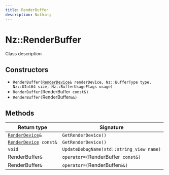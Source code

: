 ```yaml
---
title: RenderBuffer
description: Nothing
---
```


# Nz::RenderBuffer

Class description

## Constructors

- `RenderBuffer(`[`RenderDevice`](documentation/generated/Renderer/RenderDevice.md)`& renderDevice, Nz::BufferType type, Nz::UInt64 size, Nz::BufferUsageFlags usage)`
- `RenderBuffer(`RenderBuffer` const&)`
- `RenderBuffer(`RenderBuffer`&&)`

## Methods

| Return type | Signature |
| ----------- | --------- |
| [`RenderDevice`](documentation/generated/Renderer/RenderDevice.md)`&` | `GetRenderDevice()` |
| [`RenderDevice`](documentation/generated/Renderer/RenderDevice.md)` const&` | `GetRenderDevice()` |
| `void` | `UpdateDebugName(std::string_view name)` |
| RenderBuffer`&` | `operator=(`RenderBuffer` const&)` |
| RenderBuffer`&` | `operator=(`RenderBuffer`&&)` |
